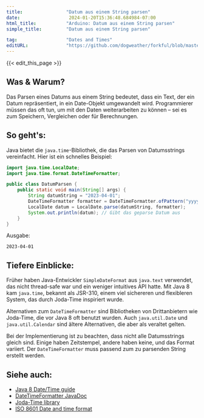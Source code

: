 ```yaml
---
title:                "Datum aus einem String parsen"
date:                  2024-01-20T15:36:48.684984-07:00
html_title:           "Arduino: Datum aus einem String parsen"
simple_title:         "Datum aus einem String parsen"

tag:                  "Dates and Times"
editURL:              "https://github.com/dogweather/forkful/blob/master/content/de/java/parsing-a-date-from-a-string.md"
---
```


{{< edit_this_page >}}

## Was & Warum?

Das Parsen eines Datums aus einem String bedeutet, dass ein Text, der ein Datum repräsentiert, in ein Date-Objekt umgewandelt wird. Programmierer müssen das oft tun, um mit den Daten weiterarbeiten zu können – sei es zum Speichern, Vergleichen oder für Berechnungen.

## So geht's:

Java bietet die `java.time`-Bibliothek, die das Parsen von Datumsstrings vereinfacht. Hier ist ein schnelles Beispiel:

```java
import java.time.LocalDate;
import java.time.format.DateTimeFormatter;

public class DatumParsen {
    public static void main(String[] args) {
        String datumString = "2023-04-01";
        DateTimeFormatter formatter = DateTimeFormatter.ofPattern("yyyy-MM-dd");
        LocalDate datum = LocalDate.parse(datumString, formatter);
        System.out.println(datum); // Gibt das geparse Datum aus
    }
}
```

Ausgabe:

```
2023-04-01
```

## Tiefere Einblicke:

Früher haben Java-Entwickler `SimpleDateFormat` aus `java.text` verwendet, das nicht thread-safe war und ein weniger intuitives API hatte. Mit Java 8 kam `java.time`, bekannt als JSR-310, einem viel sichereren und flexibleren System, das durch Joda-Time inspiriert wurde.

Alternativen zum `DateTimeFormatter` sind Bibliotheken von Drittanbietern wie Joda-Time, die vor Java 8 oft benutzt wurden. Auch `java.util.Date` und `java.util.Calendar` sind ältere Alternativen, die aber als veraltet gelten.

Bei der Implementierung ist zu beachten, dass nicht alle Datumsstrings gleich sind. Einige haben Zeitstempel, andere haben keine, und das Format variiert. Der `DateTimeFormatter` muss passend zum zu parsenden String erstellt werden.

## Siehe auch:

- [Java 8 Date/Time guide](https://www.oracle.com/technical-resources/articles/java/jf14-date-time.html)
- [DateTimeFormatter JavaDoc](https://docs.oracle.com/javase/8/docs/api/java/time/format/DateTimeFormatter.html)
- [Joda-Time library](https://www.joda.org/joda-time/)
- [ISO 8601 Date and time format](https://www.iso.org/iso-8601-date-and-time-format.html)
